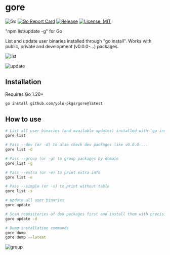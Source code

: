 # gore

![Go](https://github.com/yolo-pkgs/gore/actions/workflows/go.yml/badge.svg)
[![Go Report Card](https://goreportcard.com/badge/github.com/yolo-pkgs/gore)](https://goreportcard.com/report/github.com/yolo-pkgs/gore)
[![Release](https://img.shields.io/github/v/release/yolo-pkgs/gore.svg?style=flat-square)](https://github.com/yolo-pkgs/gore)
[![License: MIT](https://img.shields.io/badge/License-MIT-yellow.svg)](https://opensource.org/licenses/MIT)

"npm list/update -g" for Go

List and update user binaries installed through "go install". Works with public, private and development (v0.0.0-...) packages.

![list](https://github.com/yolo-pkgs/gore/assets/71007493/e121225a-af70-4d7a-9d87-e4470608a36a)

![update](https://github.com/yolo-pkgs/gore/assets/71007493/67125d67-2491-4cc0-b650-6fb211cadafb)

## Installation

Requires Go 1.20+

```bash
go install github.com/yolo-pkgs/gore@latest
```

## How to use

```bash
# List all user binaries (and available updates) installed with 'go install'
gore list

# Pass --dev (or -d) to also check dev packages like v0.0.0-...
gore list -d

# Pass --group (or -g) to group packages by domain
gore list -g

# Pass --extra (or -e) to print extra info
gore list -e

# Pass --simple (or -s) to print without table
gore list -s

# Update all user binaries
gore update

# Scan repositories of dev packages first and install them with precision instead of @latest.
gore update -d

# Dump installation commands
gore dump
gore dump --latest
```

![group](https://github.com/yolo-pkgs/gore/assets/71007493/a006adea-a23b-40f8-9009-76cc7e03205f)
